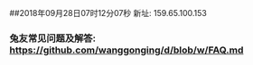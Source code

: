 ##2018年09月28日07时12分07秒 新址: 159.65.100.153
### 兔友常见问题及解答: https://github.com/wanggonging/d/blob/w/FAQ.md
